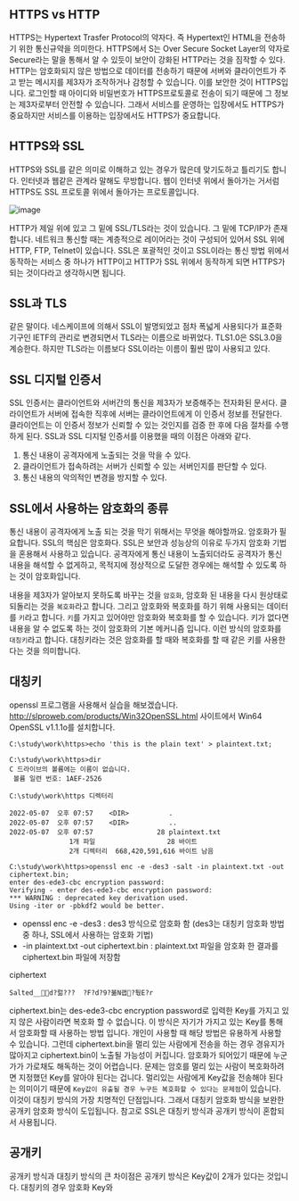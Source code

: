 ## HTTPS vs HTTP

  HTTPS는 Hypertext Trasfer Protocol의 약자다. 즉 Hypertext인 HTML을 전송하기 위한 통신규약을 의미한다. HTTPS에서 S는 Over Secure Socket Layer의 약자로 Secure라는 말을 통해서 알 수 있듯이 보안이 강화된 HTTP라는 것을 짐작할 수 있다. HTTP는 암호화되지 않은 방법으로 데이터를 전송하기 때문에 서버와 클라이언트가 주고 받는 메시지를 제3자가 조작하거나 감청할 수 있습니다. 이를 보안한 것이 HTTPS입니다. 로그인할 때 아이디와 비밀번호가 HTTPS프로토콜로 전송이 되기 때문에 그 정보는 제3자로부터 안전할 수 있습니다. 그래서 서비스를 운영하는 입장에서도 HTTPS가 중요하지만 서비스를 이용하는 입장에서도 HTTPS가 중요합니다.
  
## HTTPS와 SSL

  HTTPS와 SSL를 같은 의미로 이해하고 있는 경우가 많은데 맞기도하고 틀리기도 합니다. 인터넷과 웹같은 관계라 말해도 무방합니다. 웹이 인터넷 위에서 돌아가는 거서럼 HTTPS도 SSL 프로토콜 위에서 돌아가는 프로토콜입니다.

  ![image](https://user-images.githubusercontent.com/79847020/167242319-6d4fb4c7-5676-476b-8dee-22fd0f669db7.png)
  
  HTTP가 제일 위에 있고 그 밑에 SSL/TLS라는 것이 있습니다. 그 밑에 TCP/IP가 존재합니다. 네트워크 통신할 때는 계층적으로 레이어라는 것이 구성되어 있어서 SSL 위에 HTTP, FTP, Telnet이 있습니다. SSL은 포괄적인 것이고 SSL이라는 통신 방법 위에서 동작하는 서비스 중 하나가 HTTP이고 HTTP가 SSL 위에서 동작하게 되면 HTTPS가 되는 것이다라고 생각하시면 됩니다. 
  
## SSL과 TLS

  같은 말이다. 네스케이프에 의해서 SSL이 발명되었고 점차 폭넓게 사용되다가 표준화 기구인 IETF의 관리로 변경되면서 TLS라는 이름으로 바뀌었다. TLS1.0은 SSL3.0을 계승한다. 하지만 TLS라는 이름보다 SSL이라는 이름이 훨씬 많이 사용되고 있다.
  
## SSL 디지털 인증서

  SSL 인증서는 클라이언트와 서버간의 통신을 제3자가 보증해주는 전자화된 문서다. 클라이언트가 서버에 접속한 직후에 서버는 클라이언트에게 이 인증서 정보를 전달한다. 클라이언트는 이 인증서 정보가 신뢰할 수 있는 것인지를 검증 한 후에 다음 절차를 수행하게 된다. SSL과 SSL 디지털 인증서를 이용했을 때의 이점은 아래와 같다.
  
  1. 통신 내용이 공격자에게 노출되는 것을 막을 수 있다.
  2. 클라이언트가 접속하려는 서버가 신뢰할 수 있는 서버인지를 판단할 수 있다.
  3. 통신 내용의 악의적인 변경을 방지할 수 있다.

## SSL에서 사용하는 암호화의 종류

  통신 내용이 공격자에게 노출 되는 것을 막기 위해서는 무엇을 해야할까요. 암호화가 필요합니다. SSL의 핵심은 암호화다. SSL은 보안과 성능상의 이유로 두가지 암호화 기법을 혼용해서 사용하고 있습니다. 공격자에게 통신 내용이 노출되더라도 공격자가 통신 내용을 해석할 수 없게하고, 목적지에 정상적으로 도달한 경우에는 해석할 수 있도록 하는 것이 암호화입니다. 
  
  내용을 제3자가 알아보지 못하도록 바꾸는 것을 `암호화`, 암호화 된 내용을 다시 원상태로 되돌리는 것을 `복호화`라고 합니다. 그리고 암호화와 복호화를 하기 위해 사용되는 데이터를 `키`라고 합니다. `키`를 가지고 있어야만 암호화와 복호화를 할 수 있습니다. 키가 없다면 내용을 알 수 없도록 하는 것이 암호화의 기본 메커니즘 입니다. 이런 방식의 암호화를 `대칭키`라고 합니다. 대칭키라는 것은 암호화를 할 때와 복호화를 할 때 같은 키를 사용한다는 것을 의미합니다. 
  
## 대칭키

  openssl 프로그램을 사용해서 실습을 해보겠습니다. http://slproweb.com/products/Win32OpenSSL.html 사이트에서 Win64 OpenSSL v1.1.1o를 설치합니다.  
  
  ```
  C:\study\work\https>echo 'this is the plain text' > plaintext.txt;

  C:\study\work\https>dir
  C 드라이브의 볼륨에는 이름이 없습니다.
   볼륨 일련 번호: 1AEF-2526

  C:\study\work\https 디렉터리

  2022-05-07  오후 07:57    <DIR>          .
  2022-05-07  오후 07:57    <DIR>          ..
  2022-05-07  오후 07:57                28 plaintext.txt
                 1개 파일                  28 바이트
                 2개 디렉터리  668,420,591,616 바이트 남음

  C:\study\work\https>openssl enc -e -des3 -salt -in plaintext.txt -out ciphertext.bin;
  enter des-ede3-cbc encryption password:
  Verifying - enter des-ede3-cbc encryption password:
  *** WARNING : deprecated key derivation used.
  Using -iter or -pbkdf2 would be better.
  ```                 
                 
  * openssl enc -e -des3 : des3 방식으로 암호화 함 (des3는 대칭키 암호화 방법 중 하나, SSL에서 사용하는 암호화 기법)
  * -in plaintext.txt -out ciphertext.bin : plaintext.txt 파일을 암호화 한 결과를 ciphertext.bin 파일에 저장함

  ciphertext  
  ```
  Salted__d?럶???	?F?d?9?볾N괩?퉋E?r
  ```
  
  ciphertext.bin는 des-ede3-cbc encryption password로 입력한 Key를 가지고 있지 않은 사람이라면 복호화 할 수 없습니다. 이 방식은 자기가 가지고 있는 Key를 통해서 암호화할 때 사용하는 방법 입니다. 개인이 사용할 때 해당 방법은 유용하게 사용할 수 있습니다. 그런데 ciphertext.bin을 멀리 있는 사람에게 전송을 하는 경우 경유지가 많아지고 ciphertext.bin이 노출될 가능성이 커집니다. 암호화가 되어있기 때문에 누군가가 가로채도 해독하는 것이 어렵습니다. 문제는 암호를 멀리 있는 사람이 복호화하려면 지정했던 Key를 알아야 된다는 겁니다. 멀리있는 사람에게 Key값을 전송해야 된다는 의미이기 때문에 `Key값이 유출될 경우 누구든 복호화할 수 있다는 문제점`이 있습니다. 이것이 대칭키 방식의 가장 치명적인 단점입니다. 그래서 대칭키 암호화 방식을 보완한 공개키 암호화 방식이 도입됩니다. 참고로 SSL은 대칭키 방식과 공개키 방식이 혼합되서 사용됩니다.
  
## 공개키

  공개키 방식과 대칭키 방식의 큰 차이점은 공개키 방식은 Key값이 2개가 있다는 것입니다. 대칭키의 경우 암호화 Key와
  
  
  
  
  
  
  
 
  
  
  

  



  

  
  
  
  
  
  


  
  
  
  
    


 


